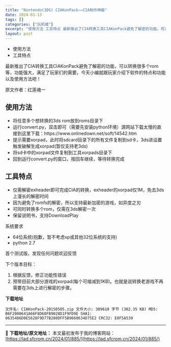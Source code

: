 ```yaml
---
title: "Nintendo(3DS) CIAKonPack——CIA制作神器"
date: 2024-01-13
tags: []
categories: ["玩机楼"]
excerpt: "使用方法 工具特点 最新推出了CIA转换工具CIAKonPack避免了解密的功能，可以转换很多个rom等，功能强大，满足了玩家们的需要，今天小编就跟玩家介绍下软件的特点和功能以及使用方法吧！ 原文作者：红莲魂一 使用方法 将任意多个想转换的3ds rom放到roms目录下 运行convert.py，&hellip;"
layout: post
---
```


<div>
<ul>
 	<li>使用方法</li>
 	<li>工具特点</li>
</ul>
</div>
最新推出了CIA转换工具CIAKonPack避免了解密的功能，可以转换很多个rom等，功能强大，满足了玩家们的需要，今天小编就跟玩家介绍下软件的特点和功能以及使用方法吧！

原文作者：红莲魂一

<a name="ci_title0"></a>
<h2>使用方法</h2>
<ul>
 	<li>将任意多个想转换的3ds rom放到roms目录下</li>
 	<li>运行convert.py，双击即可（需要先安装python环境）源网站下载太慢的直接到这里下载：https://www.onlinedown.net/soft/14542.htm</li>
 	<li>提示需要xorpad，此时将sdcard目录下的所有文件复制到sd卡，3ds进设置触发破解生成xorpad(暂仅支持老3ds)</li>
 	<li>将sd卡中的xorpad文件复制到工具xorpads目录下</li>
 	<li>回到运行convert.py的窗口，按回车继续，等待转换完成</li>
</ul>
<a name="ci_title1"></a>
<h2>工具特点</h2>
<ul>
 	<li>仅需解密exheader即可完成CIA的转换，exheader的xorpad仅1M，免去3ds上漫长的解密时间</li>
 	<li>因为避免了romfs的解密，所以支持最新加密的游戏，如异度之刃</li>
 	<li>可同时转换多个rom，仅需在3ds解密一次</li>
 	<li>保留说明书，支持DownloadPlay</li>
</ul>
系统要求
<ul>
 	<li>64位系统(抱歉，暂不考虑xp或其他32位系统的支持)</li>
 	<li>python 2.7</li>
</ul>
首个测试版，发现任何问题欢迎反馈

下个版本目标：
<ol>
 	<li>根据反馈，修正功能性错误</li>
 	<li>预带目前大部分游戏的xorpad(每个可缩减到1KB)。也就是说转换老游戏不再需要在3ds上进行解密的步骤。</li>
</ol>
<strong>下载地址</strong> <span style="color: #ffffff;">https://juse.lanzouw.com/i6PpHxtgfve</span>
<pre><code>文件名: CIAKonPack-20150505.zip 文件大小: 309610 字节 (302.35 KB) MD5: B6F2000641A66F8D68FB9028D1F9FD9E SHA1: 0635486D0E5628F9D77B280DFF5B9660634D75E2 CRC32: E0F5A539</code></pre>

---
📖 **下载地址/原文地址：** 本文最初发布于我的博客网站：[https://lad.sfcrom.cn/2024/01/885/](https://lad.sfcrom.cn/2024/01/885/)
